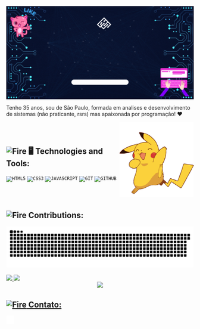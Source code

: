 <img align="center" width="900" height="250" src="Banner.gif">



Tenho 35 anos, sou de São Paulo, formada em analises e desenvolvimento de sistemas (não praticante, rsrs) mas apaixonada por programação! ❤



<img width="200px" align="right" src="pokemon-pikachu.gif">
</br>
</br>

## <img src="https://raw.githubusercontent.com/Tarikul-Islam-Anik/Animated-Fluent-Emojis/master/Emojis/Travel%20and%20places/Fire.png" alt="Fire" width="25" height="25" /> 🖥️ Technologies and Tools:
<code><img width="50px" src="https://cdn.jsdelivr.net/gh/devicons/devicon/icons/html5/html5-original-wordmark.svg" title = "HTML5"/></code>
<code><img width="50px" src="https://cdn.jsdelivr.net/gh/devicons/devicon/icons/css3/css3-original-wordmark.svg" title = "CSS3"/></code>
<code><img width="50px" src="https://cdn.jsdelivr.net/gh/devicons/devicon/icons/javascript/javascript-original.svg" title = "JAVASCRIPT"/></code>
<code><img width="50px" src="https://cdn.jsdelivr.net/gh/devicons/devicon/icons/git/git-original.svg" title = "GIT"/></code>
<code><img width="50px" src="https://cdn.jsdelivr.net/gh/devicons/devicon/icons/github/github-original.svg" title = "GITHUB"/></code>
          
</br>
</br>

<!-- Snake -->
## <img src="https://raw.githubusercontent.com/Tarikul-Islam-Anik/Animated-Fluent-Emojis/master/Emojis/Travel%20and%20places/Fire.png" alt="Fire" width="25" height="25" /> Contributions:
<img alt="snake eating my contributions" src="https://raw.githubusercontent.com/CahMila/CahMila/output/github-contribution-grid-snake-dark.svg" />

</br>
</br>

<div>
<a href="https://github.com/CahMila">
<img loading="lazy" height="180em" src="https://github-readme-stats.vercel.app/api/top-langs/?username=CahMila&layout=compact&langs_count=7&theme=dracula"/>
<img loading="lazy" height="180em" src="https://github-readme-stats.vercel.app/api?username=CahMila&show_icons=true&theme=dracula&include_all_commits=true&count_private=true"/>
</div>         

<div align="center">
  <img src="https://profile-counter.glitch.me/CahMila/count.svg?"  />
</div>

###

## <img src="https://raw.githubusercontent.com/Tarikul-Islam-Anik/Animated-Fluent-Emojis/master/Emojis/Travel%20and%20places/Fire.png" alt="Fire" width="25" height="25" /> Contato:
<a href="https://www.linkedin.com/in/camila-da-silva-309821192" target="_blank"><img align="left" alt="LinkedIn" width="22px" src="https://github.com/Aakarsh-B/trying-repos/blob/master/linkedin.svg" />


